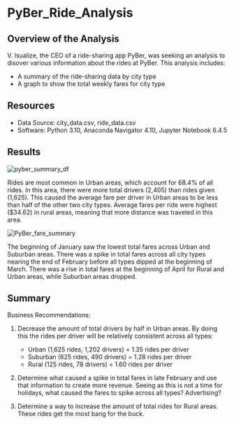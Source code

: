 # PyBer_Ride_Analysis

## Overview of the Analysis
V. Isualize, the CEO of a ride-sharing app PyBer, was seeking an analysis to disover various information about the rides at PyBer.  This analysis includes:
 - A summary of the ride-sharing data by city type
 - A graph to show the total weekly fares for city type

## Resources 
 - Data Source: city_data.csv, ride_data.csv
 - Software: Python 3.10, Anaconda Navigator 4.10, Jupyter Notebook 6.4.5
 
## Results
![pyber_summary_df](https://user-images.githubusercontent.com/100173822/164245846-b9cec18c-62c8-4659-99bb-65657aee4944.png)

Rides are most common in Urban areas, which account for 68.4% of all rides.  In this area, there were more total drivers (2,405) than rides given (1,625).  This caused the average fare per driver in Urban areas to be less than half of the other two city types.  Average fares per ride were highest ($34.62) in rural areas, meaning that more distance was traveled in this area.   

![PyBer_fare_summary](https://user-images.githubusercontent.com/100173822/164247655-03dde0ff-5335-4e82-92e0-abcd5e4ecd70.png)

The beginning of January saw the lowest total fares across Urban and Suburban areas.  There was a spike in total fares across all city types nearing the end of February before all types dipped at the beginning of March.  There was a rise in total fares at the beginning of April for Rural and Urban areas, while Suburban areas dropped. 

## Summary
Business Recommendations:

1.  Decrease the amount of total drivers by half in Urban areas.  By doing this the rides per driver will be relatively consistent across all types:

    - Urban (1,625 rides, 1,202 drivers) = 1.35 rides per driver
    - Suburban (625 rides, 490 drivers) = 1.28 rides per driver
    - Rural (125 rides, 78 drivers) = 1.60 rides per driver

2.  Determine what caused a spike in total fares in late February and use that information to create more revenue.  Seeing as this is not a time for holidays, what caused the fares to spike across all types?  Advertising?   

3.  Determine a way to increase the amount of total rides for Rural areas.  These rides get the most bang for the buck.  
